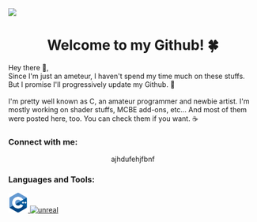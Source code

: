 <img src="https://media.discordapp.net/attachments/895574855372652564/1040110337371942912/20221110_104216.jpg">
<h1 align="center">Welcome to my Github! 🍀</h1>
Hey there 👋,<br>
Since I'm just an ameteur, I haven't spend my time much on these stuffs. But I promise I'll progressively update my Github. 🌟<br><br>
I'm pretty well known as C, an amateur programmer and newbie artist. I'm mostly working on shader stuffs, MCBE add-ons, etc... And most of them were posted here, too. You can check them if you want. ☕


<h3 align="left">Connect with me:</h3>
<p align="center">ajhdufehjfbnf
</p>

<h3 align="left">Languages and Tools:</h3>

<p align="left"> <a href="https://www.w3schools.com/cpp/" target="_blank" rel="noreferrer"> <img src="https://raw.githubusercontent.com/devicons/devicon/master/icons/cplusplus/cplusplus-original.svg" alt="cplusplus" width="40" height="40"/> </a> <a href="https://unrealengine.com/" target="_blank" rel="noreferrer"> <img src="https://raw.githubusercontent.com/kenangundogan/fontisto/036b7eca71aab1bef8e6a0518f7329f13ed62f6b/icons/svg/brand/unreal-engine.svg" alt="unreal" width="40" height="40"/> </a> </p>
